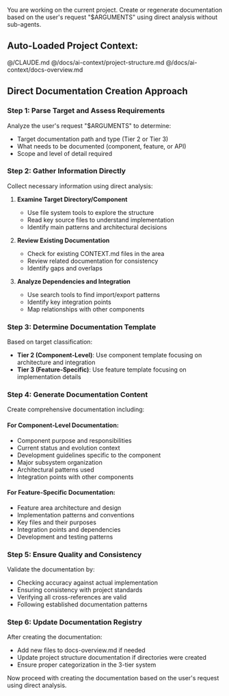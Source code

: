 You are working on the current project. Create or regenerate documentation based on the user's request "$ARGUMENTS" using direct analysis without sub-agents.

## Auto-Loaded Project Context:
@/CLAUDE.md
@/docs/ai-context/project-structure.md
@/docs/ai-context/docs-overview.md

## Direct Documentation Creation Approach

### Step 1: Parse Target and Assess Requirements
Analyze the user's request "$ARGUMENTS" to determine:
- Target documentation path and type (Tier 2 or Tier 3)
- What needs to be documented (component, feature, or API)
- Scope and level of detail required

### Step 2: Gather Information Directly
Collect necessary information using direct analysis:

1. **Examine Target Directory/Component**
   - Use file system tools to explore the structure
   - Read key source files to understand implementation
   - Identify main patterns and architectural decisions

2. **Review Existing Documentation**
   - Check for existing CONTEXT.md files in the area
   - Review related documentation for consistency
   - Identify gaps and overlaps

3. **Analyze Dependencies and Integration**
   - Use search tools to find import/export patterns
   - Identify key integration points
   - Map relationships with other components

### Step 3: Determine Documentation Template
Based on target classification:
- **Tier 2 (Component-Level)**: Use component template focusing on architecture and integration
- **Tier 3 (Feature-Specific)**: Use feature template focusing on implementation details

### Step 4: Generate Documentation Content
Create comprehensive documentation including:

#### For Component-Level Documentation:
- Component purpose and responsibilities
- Current status and evolution context
- Development guidelines specific to the component
- Major subsystem organization
- Architectural patterns used
- Integration points with other components

#### For Feature-Specific Documentation:
- Feature area architecture and design
- Implementation patterns and conventions
- Key files and their purposes
- Integration points and dependencies
- Development and testing patterns

### Step 5: Ensure Quality and Consistency
Validate the documentation by:
- Checking accuracy against actual implementation
- Ensuring consistency with project standards
- Verifying all cross-references are valid
- Following established documentation patterns

### Step 6: Update Documentation Registry
After creating the documentation:
- Add new files to docs-overview.md if needed
- Update project structure documentation if directories were created
- Ensure proper categorization in the 3-tier system

Now proceed with creating the documentation based on the user's request using direct analysis.